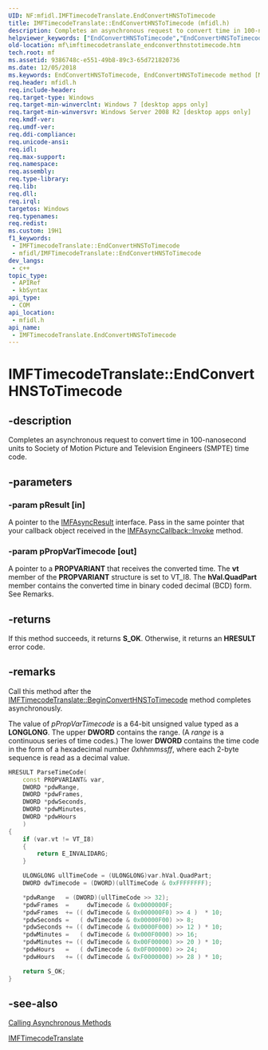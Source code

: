 ```yaml
---
UID: NF:mfidl.IMFTimecodeTranslate.EndConvertHNSToTimecode
title: IMFTimecodeTranslate::EndConvertHNSToTimecode (mfidl.h)
description: Completes an asynchronous request to convert time in 100-nanosecond units to Society of Motion Picture and Television Engineers (SMPTE) time code.
helpviewer_keywords: ["EndConvertHNSToTimecode","EndConvertHNSToTimecode method [Media Foundation]","EndConvertHNSToTimecode method [Media Foundation]","IMFTimecodeTranslate interface","IMFTimecodeTranslate interface [Media Foundation]","EndConvertHNSToTimecode method","IMFTimecodeTranslate.EndConvertHNSToTimecode","IMFTimecodeTranslate::EndConvertHNSToTimecode","mf.imftimecodetranslate_endconverthnstotimecode","mfidl/IMFTimecodeTranslate::EndConvertHNSToTimecode"]
old-location: mf\imftimecodetranslate_endconverthnstotimecode.htm
tech.root: mf
ms.assetid: 9386748c-e551-49b8-89c3-65d721820736
ms.date: 12/05/2018
ms.keywords: EndConvertHNSToTimecode, EndConvertHNSToTimecode method [Media Foundation], EndConvertHNSToTimecode method [Media Foundation],IMFTimecodeTranslate interface, IMFTimecodeTranslate interface [Media Foundation],EndConvertHNSToTimecode method, IMFTimecodeTranslate.EndConvertHNSToTimecode, IMFTimecodeTranslate::EndConvertHNSToTimecode, mf.imftimecodetranslate_endconverthnstotimecode, mfidl/IMFTimecodeTranslate::EndConvertHNSToTimecode
req.header: mfidl.h
req.include-header: 
req.target-type: Windows
req.target-min-winverclnt: Windows 7 [desktop apps only]
req.target-min-winversvr: Windows Server 2008 R2 [desktop apps only]
req.kmdf-ver: 
req.umdf-ver: 
req.ddi-compliance: 
req.unicode-ansi: 
req.idl: 
req.max-support: 
req.namespace: 
req.assembly: 
req.type-library: 
req.lib: 
req.dll: 
req.irql: 
targetos: Windows
req.typenames: 
req.redist: 
ms.custom: 19H1
f1_keywords:
 - IMFTimecodeTranslate::EndConvertHNSToTimecode
 - mfidl/IMFTimecodeTranslate::EndConvertHNSToTimecode
dev_langs:
 - c++
topic_type:
 - APIRef
 - kbSyntax
api_type:
 - COM
api_location:
 - mfidl.h
api_name:
 - IMFTimecodeTranslate.EndConvertHNSToTimecode
---
```


# IMFTimecodeTranslate::EndConvertHNSToTimecode


## -description

Completes an asynchronous request to convert time in 100-nanosecond units to Society of Motion Picture and Television Engineers (SMPTE) time code.

## -parameters

### -param pResult [in]

A pointer to the <a href="https://docs.microsoft.com/windows/desktop/api/mfobjects/nn-mfobjects-imfasyncresult">IMFAsyncResult</a> interface. Pass in the same pointer that your callback object received in the <a href="https://docs.microsoft.com/windows/desktop/api/mfobjects/nf-mfobjects-imfasynccallback-invoke">IMFAsyncCallback::Invoke</a> method.

### -param pPropVarTimecode [out]

A pointer to a <b>PROPVARIANT</b> that receives the converted time. The <b>vt</b> member of the <b>PROPVARIANT</b> structure is set to VT_I8. The <b>hVal.QuadPart</b> member contains the converted time in binary coded decimal (BCD) form. See Remarks.

## -returns

If this method succeeds, it returns <b xmlns:loc="http://microsoft.com/wdcml/l10n">S_OK</b>. Otherwise, it returns an <b xmlns:loc="http://microsoft.com/wdcml/l10n">HRESULT</b> error code.

## -remarks

Call this method after the <a href="https://docs.microsoft.com/windows/desktop/api/mfidl/nf-mfidl-imftimecodetranslate-beginconverthnstotimecode">IMFTimecodeTranslate::BeginConvertHNSToTimecode</a> method completes asynchronously.

The value of <i>pPropVarTimecode</i> is a 64-bit unsigned value typed as a <b>LONGLONG</b>. The upper <b>DWORD</b> contains the range. (A <i>range</i> is a continuous series of time codes.) The lower <b>DWORD</b> contains the time code in the form of a hexadecimal number <i>0xhhmmssff</i>,  where each 2-byte sequence is read as a decimal value.


```cpp
HRESULT ParseTimeCode(
    const PROPVARIANT& var,
    DWORD *pdwRange,
    DWORD *pdwFrames,
    DWORD *pdwSeconds,
    DWORD *pdwMinutes,
    DWORD *pdwHours
    )
{
    if (var.vt != VT_I8)
    {
        return E_INVALIDARG;
    }

    ULONGLONG ullTimeCode = (ULONGLONG)var.hVal.QuadPart;
    DWORD dwTimecode = (DWORD)(ullTimeCode & 0xFFFFFFFF);

    *pdwRange   = (DWORD)(ullTimeCode >> 32);
    *pdwFrames  =     dwTimecode & 0x0000000F;
    *pdwFrames  += (( dwTimecode & 0x000000F0) >> 4 )  * 10;
    *pdwSeconds =   ( dwTimecode & 0x00000F00) >> 8;
    *pdwSeconds += (( dwTimecode & 0x0000F000) >> 12 ) * 10;
    *pdwMinutes =   ( dwTimecode & 0x000F0000) >> 16;
    *pdwMinutes += (( dwTimecode & 0x00F00000) >> 20 ) * 10;
    *pdwHours   =   ( dwTimecode & 0x0F000000) >> 24;
    *pdwHours   += (( dwTimecode & 0xF0000000) >> 28 ) * 10;

    return S_OK;
}

```

## -see-also

<a href="https://docs.microsoft.com/windows/desktop/medfound/calling-asynchronous-methods">Calling Asynchronous Methods</a>



<a href="https://docs.microsoft.com/windows/desktop/api/mfidl/nn-mfidl-imftimecodetranslate">IMFTimecodeTranslate</a>

